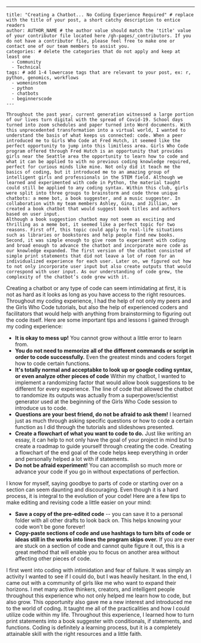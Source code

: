  ---
    title: "Creating a Chatbot... No Coding Experience Required" # replace with the title of your post, a short catchy description to entice readers
    author: AUTHOR_NAME # the author value should match the 'title' value of your contributor file located here /gh-pages/_contributors. If you do not have a contributor file, please feel free to make one or contact one of our team members to assist you.
    categories: # delete the categories that do not apply and keep at least one
      - Community
      - Technical
    tags: # add 1-4 lowercase tags that are relevant to your post, ex: r, python, genomics, workflows
      - womeninstem
      - python
      - chatbots
      - beginnerscode
    ---
 
    Throughout the past year, current generation witnessed a large portion of our lives turn digital with the spread of Covid-19. School days turned into zoom schedules and paper turned into Word documents. With this unprecedented transformation into a virtual world, I wanted to understand the basis of what keeps us connected: code. When a peer introduced me to Girls Who Code at Fred Hutch, it seemed like the perfect opportunity to jump into this limitless area. Girls Who Code program offered through Fred Hutch is an opportunity that provides girls near the Seattle area the opportunity to learn how to code and what it can be applied to with no previous coding knowledge required, perfect for curious minds like mine. Not only did it teach me the basics of coding, but it introduced me to an amazing group of intelligent girls and professionals in the STEM field. Although we learned and experimented with code in Python, the material taught could still be applied to any coding syntax. Within this club, girls were split into three groups to brainstorm and code three unique chatbots: a meme bot, a book suggester, and a music suggester. In collaboration with my team members Ashley, Gina, and Jillian, we created a book chatbot that would suggest book titles and authors based on user input. 
    Although a book suggestion chatbot may not seem as exciting and thrilling as a meme bot, it seemed like a perfect topic for two reasons. First off, this topic could apply to real-life situations such as libraries or bookstores and help people find new books. Second, it was simple enough to give room to experiment with coding and broad enough to advance the chatbot and incorporate more code as our knowledge expanded. The first version of the chatbot consisted of simple print statements that did not leave a lot of room for an individualized experience for each user. Later on, we figured out how to not only incorporate user input but also create outputs that would correspond with user input. As our understanding of code grew, the complexity of the chatbot’s code grew with it.

 Creating a chatbot or any type of code can seem intimidating at first, it is not as hard as it looks as long as you have access to the right resources. Throughout my coding experience, I had the help of not only my peers and the Girls Who Code tutorials, but also the help of experienced coders and facilitators that would help with anything from brainstorming to figuring out the code itself.
Here are some important tips and lessons I gained through my coding experience:
- **It is okay to mess up!** You cannot grow without a little error to learn from.
- **You do not need to memorize all of the different commands or script in order to code successfully.** Even the greatest minds and coders forget how to code certain functions.
- **It's totally normal and acceptabke to look up or google coding syntax, or even analyze other pieces of code** Within my chatbot, I wanted to implement a randomizing factor that would allow book suggestions to be different for every experience. The line of code that allowed the chatbot to randomize its outputs was actually from a superpower/scientist generator used at the beginning of the Girls Who Code session to introduce us to code. 
- **Questions are your best friend, do not be afraid to ask them!** I learned just as much through asking specific questions or how to code a certain function as I did through the tutorials and slideshows presented.
- **Create a flowchart of what you want to code to do.** Just like writing an essay, it can help to not only have the goal of your project in mind but to create a roadmap to guide yourself through creating the code. Creating a flowchart of the end goal of the code helps keep everything in order and personally helped a lot with if statements. 
- **Do not be afraid experiment!** You can accomplish so much more or advance your code if you go in without expectations of perfection. 

I know for myself, saying goodbye to parts of code or starting over on a section can seem daunting and discouraging. Even though it is a hard process, it is integral to the evolution of your code!
Here are a few tips to make editing and revising code a little easier on your mind:
- **Save a copy of the pre-edited code** -- you can save it to a personal folder with all other drafts to look back on. This helps knowing your code won't be gone forever!
- **Copy-paste sections of code and use hashtags to turn bits of code or ideas still in the works into lines the program skips over.** If you are ever are stuck on a section of code and cannot quite figure it out, this is a great method that will enable you to focus on another area without affecting other pieces of code.

 I first went into coding with intimidation and fear of failure. It was simply an activity I wanted to see if I could do, but I was heavily hesitant. In the end, I came out with a community of girls like me who want to expand their horizons. I met many active thinkers, creators, and intelligent people throughout this experience who not only helped me learn how to code, but also grow. This opportunity also gave me a new interest and introduced me to the world of coding. It taught me all of the practicalities and how I could utilize code within my life. Throughout this experience, I learned how to turn print statements into a book suggester with conditionals, if statements, and functions. Coding is definitely a learning process, but it is a completely attainable skill with the right resources and a little faith.
